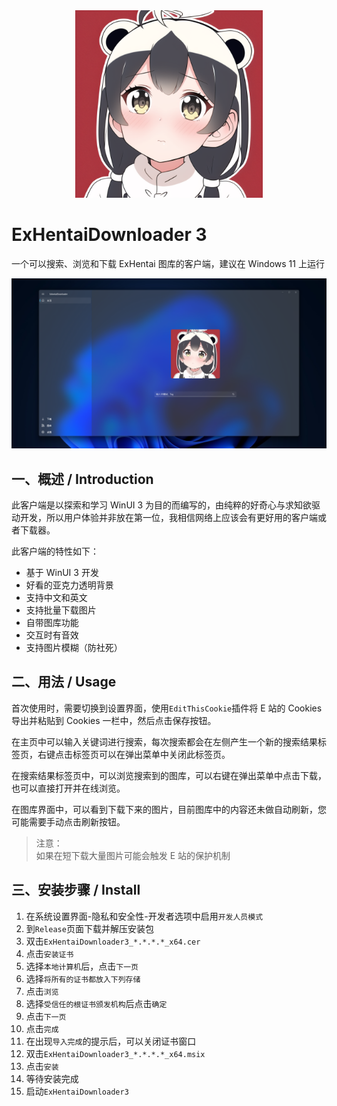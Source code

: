 <div align=center><img src=".\Images\Logo.png" style="height:300px; width:300px" /></div>

# ExHentaiDownloader 3

一个可以搜索、浏览和下载 ExHentai 图库的客户端，建议在 Windows 11 上运行

<img src=".\Images\image-20230314111150509.png" alt="image-20230314111150509" style="width:900px;" />


## 一、概述 / Introduction

此客户端是以探索和学习 WinUI 3 为目的而编写的，由纯粹的好奇心与求知欲驱动开发，所以用户体验并非放在第一位，我相信网络上应该会有更好用的客户端或者下载器。

此客户端的特性如下：

- 基于 WinUI 3 开发
- 好看的亚克力透明背景
- 支持中文和英文
- 支持批量下载图片
- 自带图库功能
- 交互时有音效
- 支持图片模糊（防社死）


## 二、用法 / Usage

首次使用时，需要切换到设置界面，使用`EditThisCookie`插件将 E 站的 Cookies 导出并粘贴到 Cookies 一栏中，然后点击保存按钮。

在主页中可以输入关键词进行搜索，每次搜索都会在左侧产生一个新的搜索结果标签页，右键点击标签页可以在弹出菜单中关闭此标签页。

在搜索结果标签页中，可以浏览搜索到的图库，可以右键在弹出菜单中点击下载，也可以直接打开并在线浏览。

在图库界面中，可以看到下载下来的图片，目前图库中的内容还未做自动刷新，您可能需要手动点击刷新按钮。

> 注意：<br>如果在短下载大量图片可能会触发 E 站的保护机制


## 三、安装步骤 / Install

1. 在系统设置界面-隐私和安全性-开发者选项中启用`开发人员模式`
2. 到`Release`页面下载并解压安装包
3. 双击`ExHentaiDownloader3_*.*.*.*_x64.cer`
4. 点击`安装证书`
5. 选择`本地计算机`后，点击`下一页`
6. 选择`将所有的证书都放入下列存储`
7. 点击`浏览`
8. 选择`受信任的根证书颁发机构`后点击`确定`
9. 点击`下一页`
10. 点击`完成`
11. 在出现`导入完成`的提示后，可以关闭证书窗口
12. 双击`ExHentaiDownloader3_*.*.*.*_x64.msix`
13. 点击`安装`
14. 等待安装完成
15. 启动`ExHentaiDownloader3`
